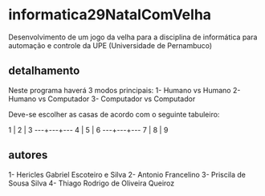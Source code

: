 # informatica29NatalComVelha

Desenvolvimento de um jogo da velha para a disciplina de informática para automação e controle da UPE (Universidade de Pernambuco)

## detalhamento

Neste programa haverá 3 modos principais: 
1- Humano vs Humano
2- Humano vs Computador
3- Computador vs Computador

Deve-se escolher as casas de acordo com o seguinte tabuleiro:

  1 | 2 | 3
 ---+---+---
  4 | 5 | 6
 ---+---+---
  7 | 8 | 9

## autores

1- Hericles Gabriel Escoteiro e Silva
2- Antonio Francelino
3- Priscila de Sousa Silva
4- Thiago Rodrigo de Oliveira Queiroz 
